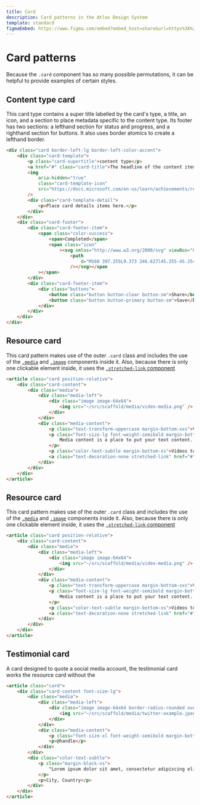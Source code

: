 ```yaml
---
title: Card
description: Card patterns in the Atlas Design System
template: standard
figmaEmbed: https://www.figma.com/embed?embed_host=share&url=https%3A%2F%2Fwww.figma.com%2Ffile%2FwKIbxNQ2kXnglOPc2cDE1y%2FFINAL-REBRAND-DESIGNS%3Fnode-id%3D70%253A2398
---
```


# Card patterns

Because the `.card` component has so many possible permutations, it can be helpful to provide examples of certain styles.

## Content type card

This card type contains a super title labelled by the card's type, a title, an icon, and a section to place metadata specific to the content type. Its footer has two sections: a lefthand section for status and progress, and a righthand section for buttons. It also uses border atomics to create a lefthand border.

```html
<div class="card border-left-lg border-left-color-accent">
	<div class="card-template">
		<p class="card-supertitle">content type</p>
		<a href="#" class="card-title">The headline of the content item</a>
		<img
			aria-hidden="true"
			class="card-template-icon"
			src="https://docs.microsoft.com/en-us/learn/achievements/review-microsoft-azure-pricing-slas-lifecycles.svg"
		/>
		<div class="card-template-detail">
			<p>Place card details items here.</p>
		</div>
	</div>
	<div class="card-footer">
		<div class="card-footer-item">
			<span class="color-success">
				<span>Completed</span>
				<span class="icon"
					><svg xmlns="http://www.w3.org/2000/svg" viewBox="0 0 448 448" class="fill-current-color">
						<path
							d="M160 397.255L9.373 246.627l45.255-45.254L160 306.745 393.373 73.373l45.254 45.255L160 397.255z"
						/></svg></span
			></span>
		</div>
		<div class="card-footer-item">
			<div class="buttons">
				<button class="button button-clear button-sm">Share</button>
				<button class="button button-primary button-sm">Save</button>
			</div>
		</div>
	</div>
</div>
```

## Resource card

This card pattern makes use of the outer `.card` class and includes the use of the [`.media`](../components/media.md) and [`.image`](../components/image.md) components inside it. Also, because there is only one clickable element inside, it uses the [`.stretched-link` component](../components/stretched-link.md)

```html
<article class="card position-relative">
	<div class="card-content">
		<div class="media">
			<div class="media-left">
				<div class="image image-64x64">
					<img src="~/src/scaffold/media/video-media.png" />
				</div>
			</div>
			<div class="media-content">
				<p class="text-transform-uppercase margin-bottom-xxs">Videos</p>
				<p class="font-size-lg font-weight-semibold margin-bottom-xxs">
					Media content is a place to put your text content.
				</p>
				<p class="color-text-subtle margin-bottom-xs">Videos to help you get started.</p>
				<a class="text-decoration-none stretched-link" href="#">Watch videos</a>
			</div>
		</div>
	</div>
</article>
```

## Resource card

This card pattern makes use of the outer `.card` class and includes the use of the [`.media`](../components/media.md) and [`.image`](../components/image.md) components inside it. Also, because there is only one clickable element inside, it uses the [`.stretched-link` component](../components/stretched-link.md)

```html
<article class="card position-relative">
	<div class="card-content">
		<div class="media">
			<div class="media-left">
				<div class="image image-64x64">
					<img src="~/src/scaffold/media/video-media.png" />
				</div>
			</div>
			<div class="media-content">
				<p class="text-transform-uppercase margin-bottom-xxs">Videos</p>
				<p class="font-size-lg font-weight-semibold margin-bottom-xxs">
					Media content is a place to put your text content.
				</p>
				<p class="color-text-subtle margin-bottom-xs">Videos to help you get started.</p>
				<a class="text-decoration-none stretched-link" href="#">Watch videos</a>
			</div>
		</div>
	</div>
</article>
```

## Testimonial card

A card designed to quote a social media account, the testimonial card works the resource card without the

```html
<article class="card">
	<div class="card-content font-size-lg">
		<div class="media">
			<div class="media-left">
				<div class="image image-64x64 border-radius-rounded overflow-hidden">
					<img src="~/src/scaffold/media/twitter-example.jpeg" />
				</div>
			</div>
			<div class="media-content">
				<p class="font-size-xl font-weight-semibold margin-bottom-xxs">First Last Name</p>
				<p>@handle</p>
			</div>
		</div>
		<div class="color-text-subtle">
			<p class="margin-block-xs">
				"Lorem ipsum dolor sit amet, consectetur adipiscing elit, sed do eiusmod tempor."
			</p>
			<p>City, Country</p>
		</div>
	</div>
</article>
```
